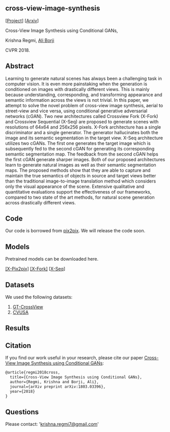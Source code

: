 ## cross-view-image-synthesis
[[Project](https://kregmi.github.io/cross-view-synthesis)]
[[Arxiv](https://arxiv.org/pdf/1803.03396.pdf)]

Cross-View Image Synthesis using Conditional GANs, 

Krishna Regmi, [Ali Borji](http://aliborji.xyz/aliborji.html)

CVPR 2018.

## Abstract
Learning to generate natural scenes has always been a challenging task in computer vision. It is even more painstaking when the generation is conditioned on images with drastically different views. This is mainly because understanding, corresponding, and transforming appearance and semantic information across the views is not trivial. In this paper, we attempt to solve the novel problem of cross-view image synthesis, aerial to street-view and vice versa, using conditional generative adversarial networks (cGAN). Two new architectures called Crossview Fork (X-Fork) and Crossview Sequential (X-Seq) are proposed to generate scenes with resolutions of 64x64 and 256x256 pixels. X-Fork architecture has a single discriminator and a single generator. The generator hallucinates both the image and its semantic segmentation in the target view. X-Seq architecture utilizes two cGANs. The first one generates the target image which is subsequently fed to the second cGAN for generating its corresponding semantic segmentation map. The feedback from the second cGAN helps the first cGAN generate sharper images. Both of our proposed architectures learn to generate natural images as well as their semantic segmentation maps. The proposed methods show that they are able to capture and maintain the true semantics of objects in source and target views better than the traditional image-to-image translation method which considers only the visual appearance of the scene. Extensive qualitative and quantitative evaluations support the effectiveness of our frameworks, compared to two state of the art methods, for natural scene generation across drastically different views.

## Code
Our code is borrowed from [pix2pix](https://github.com/phillipi/pix2pix).
We will release the code soon.


## Models
Pretrained models can be downloaded here.

[[X-Pix2pix]](https://drive.google.com/open?id=1y5E4XNWiYz5s80Yb9TwVyqFqnZJ3byoJ)   [[X-Fork]]()   [[X-Seq](https://drive.google.com/open?id=11VA_ipbSv6Y_cqNG0BouQwK8LbiJEgiX)]


## Datasets
We used the following datasets:
1. [GT-CrossView](https://github.com/lugiavn/gt-crossview)
2. [CVUSA](http://cs.uky.edu/~jacobs/datasets/cvusa/)

## Results


## Citation
If you find our work useful in your research, please cite our paper 
[Cross-View Image Synthesis using Conditional GANs](https://arxiv.org/pdf/1803.03396.pdf): 

```markdown
@article{regmi2018cross,
  title={Cross-View Image Synthesis using Conditional GANs},
  author={Regmi, Krishna and Borji, Ali},
  journal={arXiv preprint arXiv:1803.03396},
  year={2018}
}
```

## Questions

Please contact: 'krishna.regmi7@gmail.com'
